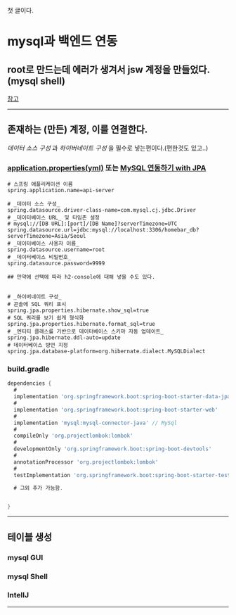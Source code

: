 첫 글이다.


# mysql과 백엔드 연동
## root로 만드는데 에러가 생겨서 jsw 계정을 만들었다. (mysql shell)
[참고]()

----


## 존재하는 (만든) 계정, 이를 연결한다.
_데이터 소스 구성_ 과 _하이버네이트 구성_ 을 필수로 넣는편이다.(편한것도 있고..)


### [application.properties(yml)](https://velog.io/@alswl689/MySQL-JPA-SpringBoot-%EC%97%B0%EB%8F%99-%EB%B0%8F-%ED%85%8C%EC%8A%A4%ED%8A%B8Gradle) 또는 [MySQL 연동하기 with JPA](https://mroh1226.tistory.com/201)
```properties
# 스프링 애플리케이션 이름
spring.application.name=api-server

# _데이터 소스 구성_
spring.datasource.driver-class-name=com.mysql.cj.jdbc.Driver
# _데이터베이스 URL_ 및 타임존 설정
# mysql://[DB URL]:[port]/[DB Name]?serverTimezone=UTC
spring.datasource.url=jdbc:mysql://localhost:3306/homebar_db?serverTimezone=Asia/Seoul
# _데이터베이스 사용자 이름_
spring.datasource.username=root
# _데이터베이스 비밀번호_
spring.datasource.password=9999

## 만약에 선택에 따라 h2-console에 대해 넣을 수도 있다.


# _하이버네이트 구성_
# 콘솔에 SQL 쿼리 표시
spring.jpa.properties.hibernate.show_sql=true
# SQL 쿼리를 보기 쉽게 형식화
spring.jpa.properties.hibernate.format_sql=true
# _엔티티 클래스를 기반으로 데이터베이스 스키마 자동 업데이트_
spring.jpa.hibernate.ddl-auto=update
# 데이터베이스 방언 지정
spring.jpa.database-platform=org.hibernate.dialect.MySQLDialect
```


### build.gradle
```gradle
dependencies {
  # 
  implementation 'org.springframework.boot:spring-boot-starter-data-jpa' // JPA
  # 
  implementation 'org.springframework.boot:spring-boot-starter-web'
  # 
  implementation 'mysql:mysql-connector-java' // MySql
  # 
  compileOnly 'org.projectlombok:lombok'
  # 
  developmentOnly 'org.springframework.boot:spring-boot-devtools'
  # 
  annotationProcessor 'org.projectlombok:lombok'
  # 
  testImplementation 'org.springframework.boot:spring-boot-starter-test'

  # 그외 추가 가능함.


}

```
----



## 테이블 생성
### mysql GUI

### mysql Shell


### IntellJ

----



# 
